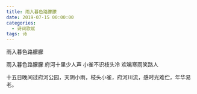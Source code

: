 ```yaml
---
title: 雨入暮色路朦朦
date: 2019-07-15 00:00:00
categories:
  - 诗词歌赋
tags: 诗
---
```

雨入暮色路朦朦

雨入暮色路朦朦
府河十里少人声
小雀不识枝头冷
欢噙寒雨笑路人

十五日晚间过府河公园，天阴小雨，枝头小雀，府河川流，感时光难伫，年华易老。

<!-- more -->
